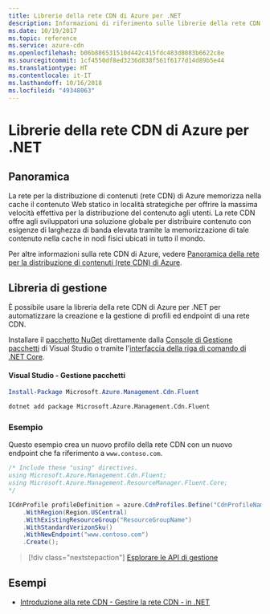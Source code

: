 ```yaml
---
title: Librerie della rete CDN di Azure per .NET
description: Informazioni di riferimento sulle librerie della rete CDN di Azure per .NET
ms.date: 10/19/2017
ms.topic: reference
ms.service: azure-cdn
ms.openlocfilehash: b06b886531510d442c415fdc483d8083b6622c8e
ms.sourcegitcommit: 1cf4550df8ed3236d838f561f6177d14d89b5e44
ms.translationtype: HT
ms.contentlocale: it-IT
ms.lasthandoff: 10/16/2018
ms.locfileid: "49348063"
---
```

# <a name="azure-cdn-libraries-for-net"></a>Librerie della rete CDN di Azure per .NET

## <a name="overview"></a>Panoramica

La rete per la distribuzione di contenuti (rete CDN) di Azure memorizza nella cache il contenuto Web statico in località strategiche per offrire la massima velocità effettiva per la distribuzione del contenuto agli utenti. La rete CDN offre agli sviluppatori una soluzione globale per distribuire contenuto con esigenze di larghezza di banda elevata tramite la memorizzazione di tale contenuto nella cache in nodi fisici ubicati in tutto il mondo.

Per altre informazioni sulla rete CDN di Azure, vedere [Panoramica della rete per la distribuzione di contenuti (rete CDN) di Azure](https://docs.microsoft.com/azure/cdn/cdn-overview).


## <a name="management-library"></a>Libreria di gestione

È possibile usare la libreria della rete CDN di Azure per .NET per automatizzare la creazione e la gestione di profili ed endpoint di una rete CDN. 

Installare il [pacchetto NuGet](https://www.nuget.org/packages/Microsoft.Azure.Management.Cdn.Fluent) direttamente dalla [Console di Gestione pacchetti][PackageManager] di Visual Studio o tramite l'[interfaccia della riga di comando di .NET Core][DotNetCLI].

#### <a name="visual-studio-package-manager"></a>Visual Studio - Gestione pacchetti

```powershell
Install-Package Microsoft.Azure.Management.Cdn.Fluent
```

```bash
dotnet add package Microsoft.Azure.Management.Cdn.Fluent
```

### <a name="example"></a>Esempio

Questo esempio crea un nuovo profilo della rete CDN con un nuovo endpoint che fa riferimento a `www.contoso.com`.

```csharp
/* Include these "using" directives.
using Microsoft.Azure.Management.Cdn.Fluent;
using Microsoft.Azure.Management.ResourceManager.Fluent.Core;
*/

ICdnProfile profileDefinition = azure.CdnProfiles.Define("CdnProfileName")
    .WithRegion(Region.USCentral)
    .WithExistingResourceGroup("ResourceGroupName")
    .WithStandardVerizonSku()
    .WithNewEndpoint("www.contoso.com")
    .Create();

```

> [!div class="nextstepaction"]
> [Esplorare le API di gestione](/dotnet/api/overview/azure/cdn/management)


## <a name="samples"></a>Esempi

* [Introduzione alla rete CDN - Gestire la rete CDN - in .NET](https://github.com/Azure-Samples/cdn-dotnet-manage-cdn)

[PackageManager]: https://docs.microsoft.com/nuget/tools/package-manager-console
[DotNetCLI]: https://docs.microsoft.com/dotnet/core/tools/dotnet-add-package
